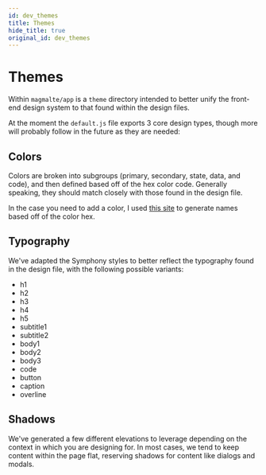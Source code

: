 ```yaml
---
id: dev_themes
title: Themes
hide_title: true
original_id: dev_themes
---
```


# Themes

Within `magmalte/app` is a `theme` directory intended to better unify the front-end design system to that found within the design files.

At the moment the `default.js` file exports 3 core design types, though more will probably follow in the future as they are needed:

## Colors
Colors are broken into subgroups (primary, secondary, state, data, and code), and then defined based off of the hex color code. Generally speaking, they should match closely with those found in the design file.

In the case you need to add a color, I used [this site](http://chir.ag/projects/name-that-color/) to generate names based off of the color hex.

## Typography
We've adapted the Symphony styles to better reflect the typography found in the design file, with the following possible variants:

* h1
* h2
* h3
* h4
* h5
* subtitle1
* subtitle2
* body1
* body2
* body3
* code
* button
* caption
* overline

## Shadows
We've generated a few different elevations to leverage depending on the context in which you are designing for. In most cases, we tend to keep content within the page flat, reserving shadows for content like dialogs and modals.

